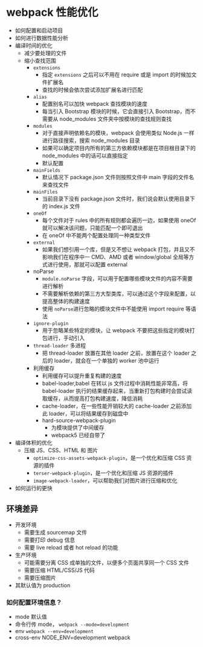 # webpack 性能优化

- 如何配置和启动项目
- 如何进行数据性能分析
- 编译时间的优化
  - 减少要处理的文件
  - 缩小查找范围
    - `extensions`
      - 指定 `extensions` 之后可以不用在 require 或是 import 的时候加文件扩展名
      - 查找的时候会依次尝试添加扩展名进行匹配
    - `alias`
      - 配置别名可以加快 webpack 查找模块的速度
      - 每当引入 Bootstrap 模块的时候，它会直接引入 Bootstrap，而不需要从 node_modules 文件夹中按模块的查找规则查找
    - `modules`
      - 对于直接声明依赖名的模块，webpack 会使用类似 Node.js 一样进行路径搜索，搜索 node_modules 目录
      - 如果可以确定项目内所有的第三方依赖模块都是在项目根目录下的 node_modules 中的话可以直接指定
      - 默认配置
    - `mainFields`
      - 默认情况下 package.json 文件则按照文件中 main 字段的文件名来查找文件
    - `mainFiles`
      - 当前目录下没有 package.json 文件时，我们说会默认使用目录下的 index.js 文件
    - `oneOf`
      - 每个文件对于 rules 中的所有规则都会遍历一边，如果使用 oneOf 就可以解决该问题，只能匹配一个即可退出
      - 在 oneOf 中不能两个配置处理同一种类型文件
    - `external`
      - 如果我们想引用一个库，但是又不想让 webpack 打包，并且又不影响我们在程序中一 CMD、AMD 或者 window/global 全局等方式进行使用，那就可以配置 external
    - noParse
      - `module.noParse` 字段，可以用于配置哪些模块文件的内容不需要进行解析
      - 不需要解析依赖的第三方大型类库，可以通过这个字段来配置，以提高整体的构建速度
      - 使用 `noParse`进行忽略的模块文件中不能使用 import require 等语法
    - `ignore-plugin`
      - 用于忽略某些特定的模块，让 webpack 不要把这些指定的模块打包进行，手动引入
    - `thread-loader` 多进程
      - 把 thread-loader 放置在其他 loader 之前，放置在这个 loader 之后的 loader，就会在一个单独的 worker 池中运行
    - 利用缓存
      - 利用缓存可以提升重复构建的速度
      - babel-loader,babel 在转以 js 文件过程中消耗性能非常高，将 babel-loader 执行的结果缓存起来，当重新打包构建时会尝试读取缓存，从而提高打包构建速度，降低消耗
      - cache-loader，在一些性能开销较大的 cache-loader 之前添加此 loader，可以将结果缓存到磁盘中
      - hard-source-webpack-plugin
        - 为模块提供了中间缓存
        - webpack5 已经自带了
- 编译体积的优化
  - 压缩 JS、CSS、HTML 和 图片
    - `optimize-css-assets-webpack-plugin`，是一个优化和压缩 CSS 资源的插件
    - `terser-webpack-plugin`，是一个优化和压缩 JS 资源的插件
    - `image-webpack-loader`，可以帮助我们对图片进行压缩和优化
- 如何运行的更快

## 环境差异

- 开发环境
  - 需要生成 sourcemap 文件
  - 需要打印 debug 信息
  - 需要 live reload 或者 hot reload 的功能
- 生产环境
  - 可能需要分离 CSS 成单独的文件，以便多个页面共享同一个 CSS 文件
  - 需要压缩 HTML/CSS/JS 代码
  - 需要压缩图片
- 其默认值为 production

### 如何配置环境信息？

- mode 默认值
- 命令行传 mode， `webpack --mode=development`
- env `webpack --env=development`
- cross-env NODE_ENV=development webpack
